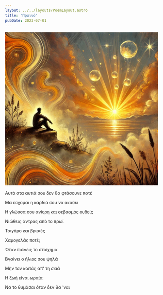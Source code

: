 ```yaml
---
layout: ../../layouts/PoemLayout.astro
title: 'Πρωινό'
pubDate: 2023-07-01
---
```

![An image of a person looking at a magical sunrise.](../../images/prwino.webp)

Αυτά στα αυτιά σου δεν θα φτάσουνε ποτέ

Μα εύχομαι η καρδιά σου να ακούει

Η γλώσσα σου ανίερη και σεβασμός ουδείς

Νιώθεις άντρας από το πρωί

Τσιγάρο και βρισιές

Χαμογελάς ποτέ;

Όταν πιάνεις το στοίχημα

Βγαίνει ο ήλιος σου ψηλά

Μην τον κοιτάς απ' τη σκιά

Η ζωή είναι ωραία

Να το θυμάσαι όταν δεν θα 'ναι
